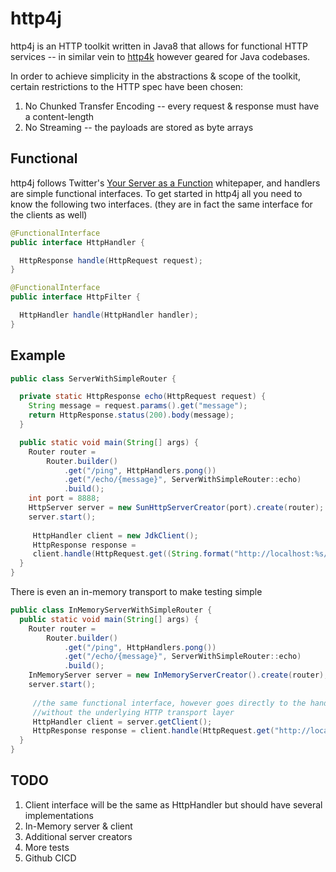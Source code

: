# http4j

http4j is an HTTP toolkit written in Java8 that allows for functional HTTP services -- in similar vein to [http4k](https://github.com/http4k/http4k) however geared for Java codebases.

In order to achieve simplicity in the abstractions & scope of the toolkit, certain restrictions to the HTTP spec have been chosen:
1. No Chunked Transfer Encoding -- every request & response must have a content-length
2. No Streaming -- the payloads are stored as byte arrays

## Functional
http4j follows Twitter's [Your Server as a Function](https://monkey.org/~marius/funsrv.pdf) whitepaper, and handlers are simple functional interfaces. To get started in http4j all you need to know the following two interfaces.
(they are in fact the same interface for the clients as well)

```java
@FunctionalInterface
public interface HttpHandler {

  HttpResponse handle(HttpRequest request);
}

@FunctionalInterface
public interface HttpFilter {

  HttpHandler handle(HttpHandler handler);
}
```


## Example

```java
public class ServerWithSimpleRouter {

  private static HttpResponse echo(HttpRequest request) {
    String message = request.params().get("message");
    return HttpResponse.status(200).body(message);
  }

  public static void main(String[] args) {
    Router router =
        Router.builder()
            .get("/ping", HttpHandlers.pong())
            .get("/echo/{message}", ServerWithSimpleRouter::echo)
            .build();
    int port = 8888;
    HttpServer server = new SunHttpServerCreator(port).create(router);
    server.start();
    
     HttpHandler client = new JdkClient();
     HttpResponse response =
     client.handle(HttpRequest.get((String.format("http://localhost:%s/ping", port))));
  }
}
```

There is even an in-memory transport to make testing simple

```java
public class InMemoryServerWithSimpleRouter {
  public static void main(String[] args) {
    Router router =
        Router.builder()
            .get("/ping", HttpHandlers.pong())
            .get("/echo/{message}", ServerWithSimpleRouter::echo)
            .build();
    InMemoryServer server = new InMemoryServerCreator().create(router);
    server.start();
    
     //the same functional interface, however goes directly to the handler
     //without the underlying HTTP transport layer
     HttpHandler client = server.getClient();
     HttpResponse response = client.handle(HttpRequest.get("http://localhost:%s/ping"));
  }
}
```

## TODO
1. Client interface will be the same as HttpHandler but should have several implementations
2. In-Memory server & client
3. Additional server creators
4. More tests
5. Github CICD
